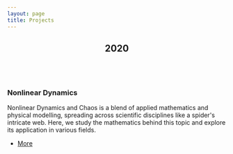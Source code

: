```yaml
---
layout: page
title: Projects
---
```

<!-- Section -->
<section>
    <header class="major">
        <h2>2020</h2>
    </header>
    <div class="posts">
        <article>
            <a href="Nonlinear Dynamics" class="image"><img src="ThumbnailNLDtp.png" alt="" /></a>
            <h3>Nonlinear Dynamics</h3>
            <p>Nonlinear Dynamics and Chaos is a blend of applied mathematics and physical modelling, spreading across scientific disciplines like a spider's intricate web. Here, we study the mathematics behind this topic and explore its application in various fields.</p>
            <ul class="actions">
                <li><a href="Nonlinear Dynamics" class="button">More</a></li>
            </ul>
        </article>
    </div>
</section>